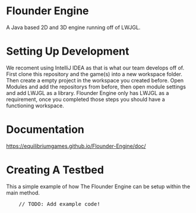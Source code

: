 # Flounder Engine
A Java based 2D and 3D engine running off of LWJGL.

# Setting Up Development
We recoment using IntelliJ IDEA as that is what our team develops off of. 
First clone this repository and the game(s) into a new workspace folder.
Then create a empty project in the workspace you created before.
Open Modules and add the repositorys from before, then open module settings and add LWJGL as a library. 
Flounder Engine only has LWJGL as a requirement, once you completed those steps you should have a functioning workspace.

# Documentation
https://equilibriumgames.github.io/Flounder-Engine/doc/

# Creating A Testbed
This a simple example of how The Flounder Engine can be setup within the main method.
<pre>
	// TODO: Add example code!
</pre>